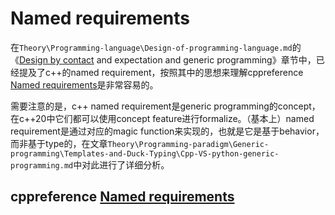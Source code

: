 # Named requirements

在`Theory\Programming-language\Design-of-programming-language.md`的《[Design by contact](https://en.wikipedia.org/wiki/Design_by_contract) and expectation and generic programming》章节中，已经提及了c++的named requirement，按照其中的思想来理解cppreference [Named requirements](https://en.cppreference.com/w/cpp/named_req)是非常容易的。

需要注意的是，c++ named requirement是generic programming的concept，在c++20中它们都可以使用concept feature进行formalize。（基本上）named requirement是通过对应的magic function来实现的，也就是它是基于behavior，而非基于type的，在文章`Theory\Programming-paradigm\Generic-programming\Templates-and-Duck-Typing\Cpp-VS-python-generic-programming.md`中对此进行了详细分析。

## cppreference [Named requirements](https://en.cppreference.com/w/cpp/named_req)
